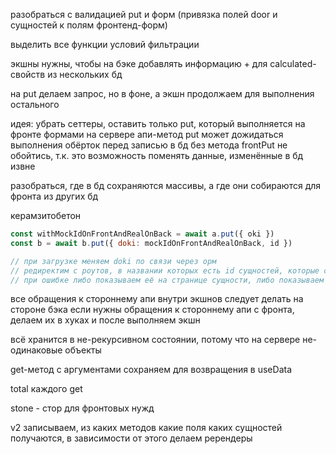 разобраться с валидацией put и форм (привязка полей door и сущностей к полям фронтенд-форм)

выделить все функции условий фильтрации

экшны нужны, чтобы на бэке добавлять информацию + для calculated-свойств из нескольких бд

на put делаем запрос, но в фоне, а экшн продолжаем для выполнения остального

идея: убрать сеттеры, оставить только put, который выполняется на фронте формами
на сервере апи-метод put может дожидаться выполнения обёрток перед записью в бд
без метода frontPut не обойтись, т.к. это возможность поменять данные, изменённые в бд извне

разобраться, где в бд сохраняются массивы, а где они собираются для фронта из других бд

керамзитобетон

```js
const withMockIdOnFrontAndRealOnBack = await a.put({ oki })
const b = await b.put({ doki: mockIdOnFrontAndRealOnBack, id })

// при загрузке меняем doki по связи через орм
// редиректим с роутов, в названии которых есть id сущностей, которые создаются
// при ошибке либо показываем её на странице сущности, либо показываем всплывашку справа вверху с ссылкой на модалку с ошибкой в полях и новой инфой, отменяем оба изменения
```

все обращения к стороннему апи внутри экшнов следует делать на стороне бэка
если нужны обращения к стороннему апи с фронта, делаем их в хуках и после выполняем экшн

всё хранится в не-рекурсивном состоянии, потому что на сервере не-одинаковые объекты

get-метод с аргументами сохраняем для возвращения в useData

total каждого get

stone - стор для фронтовых нужд

v2 записываем, из каких методов какие поля каких сущностей получаются, в зависимости от этого делаем ререндеры
